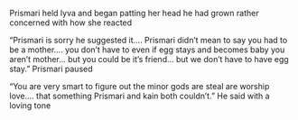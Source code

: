 Prismari held lyva and began patting her head he had grown rather concerned with how she reacted 

“Prismari is sorry he suggested it.... Prismari didn’t mean to say you had to be a mother.... you don’t have to even if egg stays and becomes baby you aren’t mother... but you could be it’s friend... but we don’t have to have egg stay.” Prismari paused 

“You are very smart to figure out the minor gods are steal are worship love.... that something Prismari and kain both couldn’t.” He said with a loving tone